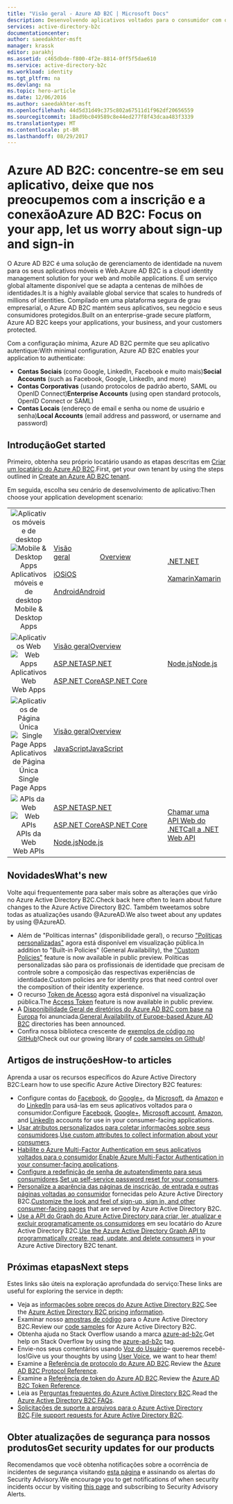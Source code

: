 ```yaml
---
title: "Visão geral - Azure AD B2C | Microsoft Docs"
description: Desenvolvendo aplicativos voltados para o consumidor com o Active Directory B2C do Azure
services: active-directory-b2c
documentationcenter: 
author: saeedakhter-msft
manager: krassk
editor: parakhj
ms.assetid: c465dbde-f800-4f2e-8814-0ff5f5dae610
ms.service: active-directory-b2c
ms.workload: identity
ms.tgt_pltfrm: na
ms.devlang: na
ms.topic: hero-article
ms.date: 12/06/2016
ms.author: saeedakhter-msft
ms.openlocfilehash: 44d5d31d49c375c802a67511d1f962df20656559
ms.sourcegitcommit: 18ad9bc049589c8e44ed277f8f43dcaa483f3339
ms.translationtype: MT
ms.contentlocale: pt-BR
ms.lasthandoff: 08/29/2017
---
```

# <a name="azure-ad-b2c-focus-on-your-app-let-us-worry-about-sign-up-and-sign-in"></a><span data-ttu-id="0b53e-103">Azure AD B2C: concentre-se em seu aplicativo, deixe que nos preocupemos com a inscrição e a conexão</span><span class="sxs-lookup"><span data-stu-id="0b53e-103">Azure AD B2C: Focus on your app, let us worry about sign-up and sign-in</span></span>

<span data-ttu-id="0b53e-104">O Azure AD B2C é uma solução de gerenciamento de identidade na nuvem para os seus aplicativos móveis e Web.</span><span class="sxs-lookup"><span data-stu-id="0b53e-104">Azure AD B2C is a cloud identity management solution for your web and mobile applications.</span></span> <span data-ttu-id="0b53e-105">É um serviço global altamente disponível que se adapta a centenas de milhões de identidades.</span><span class="sxs-lookup"><span data-stu-id="0b53e-105">It is a highly available global service that scales to hundreds of millions of identities.</span></span> <span data-ttu-id="0b53e-106">Compilado em uma plataforma segura de grau empresarial, o Azure AD B2C mantém seus aplicativos, seu negócio e seus consumidores protegidos.</span><span class="sxs-lookup"><span data-stu-id="0b53e-106">Built on an enterprise-grade secure platform, Azure AD B2C keeps your applications, your business, and your customers protected.</span></span>

<span data-ttu-id="0b53e-107">Com a configuração mínima, Azure AD B2C permite que seu aplicativo autentique:</span><span class="sxs-lookup"><span data-stu-id="0b53e-107">With minimal configuration, Azure AD B2C enables your application to authenticate:</span></span>

* <span data-ttu-id="0b53e-108">**Contas Sociais** (como Google, LinkedIn, Facebook e muito mais)</span><span class="sxs-lookup"><span data-stu-id="0b53e-108">**Social Accounts** (such as Facebook, Google, LinkedIn, and more)</span></span>
* <span data-ttu-id="0b53e-109">**Contas Corporativas** (usando protocolos de padrão aberto, SAML ou OpenID Connect)</span><span class="sxs-lookup"><span data-stu-id="0b53e-109">**Enterprise Accounts** (using open standard protocols, OpenID Connect or SAML)</span></span>
* <span data-ttu-id="0b53e-110">**Contas Locais** (endereço de email e senha ou nome de usuário e senha)</span><span class="sxs-lookup"><span data-stu-id="0b53e-110">**Local Accounts** (email address and password, or username and password)</span></span>

## <a name="get-started"></a><span data-ttu-id="0b53e-111">Introdução</span><span class="sxs-lookup"><span data-stu-id="0b53e-111">Get started</span></span>

<span data-ttu-id="0b53e-112">Primeiro, obtenha seu próprio locatário usando as etapas descritas em [Criar um locatário do Azure AD B2C](active-directory-b2c-get-started.md).</span><span class="sxs-lookup"><span data-stu-id="0b53e-112">First, get your own tenant by using the steps outlined in [Create an Azure AD B2C tenant](active-directory-b2c-get-started.md).</span></span>

<span data-ttu-id="0b53e-113">Em seguida, escolha seu cenário de desenvolvimento de aplicativo:</span><span class="sxs-lookup"><span data-stu-id="0b53e-113">Then choose your application development scenario:</span></span>

|  |  |  |  |
| --- | --- | --- | --- |
| <span data-ttu-id="0b53e-114"><center>![Aplicativos móveis e de desktop](../active-directory/develop/media/active-directory-developers-guide/NativeApp_Icon.png)</span><span class="sxs-lookup"><span data-stu-id="0b53e-114"><center>![Mobile & Desktop Apps](../active-directory/develop/media/active-directory-developers-guide/NativeApp_Icon.png)</span></span><br /><span data-ttu-id="0b53e-115">Aplicativos móveis e de desktop</center></span><span class="sxs-lookup"><span data-stu-id="0b53e-115">Mobile & Desktop Apps</center></span></span> | <span data-ttu-id="0b53e-116">[Visão geral](active-directory-b2c-reference-oauth-code.md)&nbsp;&nbsp;&nbsp;&nbsp;&nbsp;&nbsp;&nbsp;&nbsp;&nbsp;&nbsp;&nbsp;&nbsp;&nbsp;&nbsp;&nbsp;&nbsp;</span><span class="sxs-lookup"><span data-stu-id="0b53e-116">[Overview](active-directory-b2c-reference-oauth-code.md)&nbsp;&nbsp;&nbsp;&nbsp;&nbsp;&nbsp;&nbsp;&nbsp;&nbsp;&nbsp;&nbsp;&nbsp;&nbsp;&nbsp;&nbsp;&nbsp;</span></span><br /><br />[<span data-ttu-id="0b53e-117">iOS</span><span class="sxs-lookup"><span data-stu-id="0b53e-117">iOS</span></span>](https://github.com/Azure-Samples/active-directory-b2c-ios-swift-native-msal)<br /><br />[<span data-ttu-id="0b53e-118">Android</span><span class="sxs-lookup"><span data-stu-id="0b53e-118">Android</span></span>](https://github.com/Azure-Samples/active-directory-b2c-android-native-msal) | [<span data-ttu-id="0b53e-119">.NET</span><span class="sxs-lookup"><span data-stu-id="0b53e-119">.NET</span></span>](https://github.com/Azure-Samples/active-directory-b2c-dotnet-desktop)<br /><br />[<span data-ttu-id="0b53e-120">Xamarin</span><span class="sxs-lookup"><span data-stu-id="0b53e-120">Xamarin</span></span>](https://github.com/Azure-Samples/active-directory-b2c-xamarin-native) |  |
| <span data-ttu-id="0b53e-121"><center>![Aplicativos Web](../active-directory/develop/media/active-directory-developers-guide/Web_app.png)</span><span class="sxs-lookup"><span data-stu-id="0b53e-121"><center>![Web Apps](../active-directory/develop/media/active-directory-developers-guide/Web_app.png)</span></span><br /><span data-ttu-id="0b53e-122">Aplicativos Web</center></span><span class="sxs-lookup"><span data-stu-id="0b53e-122">Web Apps</center></span></span> | [<span data-ttu-id="0b53e-123">Visão geral</span><span class="sxs-lookup"><span data-stu-id="0b53e-123">Overview</span></span>](active-directory-b2c-reference-oidc.md)<br /><br />[<span data-ttu-id="0b53e-124">ASP.NET</span><span class="sxs-lookup"><span data-stu-id="0b53e-124">ASP.NET</span></span>](active-directory-b2c-devquickstarts-web-dotnet-susi.md)<br /><br />[<span data-ttu-id="0b53e-125">ASP.NET Core</span><span class="sxs-lookup"><span data-stu-id="0b53e-125">ASP.NET Core</span></span>](https://github.com/Azure-Samples/active-directory-b2c-dotnetcore-webapp) | [<span data-ttu-id="0b53e-126">Node.js</span><span class="sxs-lookup"><span data-stu-id="0b53e-126">Node.js</span></span>](active-directory-b2c-devquickstarts-web-node.md) |  |
| <span data-ttu-id="0b53e-127"><center>![Aplicativos de Página Única](../active-directory/develop/media/active-directory-developers-guide/SPA.png)</span><span class="sxs-lookup"><span data-stu-id="0b53e-127"><center>![Single Page Apps](../active-directory/develop/media/active-directory-developers-guide/SPA.png)</span></span><br /><span data-ttu-id="0b53e-128">Aplicativos de Página Única</center></span><span class="sxs-lookup"><span data-stu-id="0b53e-128">Single Page Apps</center></span></span> | [<span data-ttu-id="0b53e-129">Visão geral</span><span class="sxs-lookup"><span data-stu-id="0b53e-129">Overview</span></span>](active-directory-b2c-reference-spa.md)<br /><br />[<span data-ttu-id="0b53e-130">JavaScript</span><span class="sxs-lookup"><span data-stu-id="0b53e-130">JavaScript</span></span>](https://github.com/Azure-Samples/active-directory-b2c-javascript-msal-singlepageapp)<br /><br /> |  |  |
| <span data-ttu-id="0b53e-131"><center>![APIs da Web](../active-directory/develop/media/active-directory-developers-guide/Web_API.png)</span><span class="sxs-lookup"><span data-stu-id="0b53e-131"><center>![Web APIs](../active-directory/develop/media/active-directory-developers-guide/Web_API.png)</span></span><br /><span data-ttu-id="0b53e-132">APIs da Web</center></span><span class="sxs-lookup"><span data-stu-id="0b53e-132">Web APIs</center></span></span> | [<span data-ttu-id="0b53e-133">ASP.NET</span><span class="sxs-lookup"><span data-stu-id="0b53e-133">ASP.NET</span></span>](active-directory-b2c-devquickstarts-api-dotnet.md)<br /><br /> [<span data-ttu-id="0b53e-134">ASP.NET Core</span><span class="sxs-lookup"><span data-stu-id="0b53e-134">ASP.NET Core</span></span>](https://github.com/Azure-Samples/active-directory-b2c-dotnetcore-webapi)<br /><br /> [<span data-ttu-id="0b53e-135">Node.js</span><span class="sxs-lookup"><span data-stu-id="0b53e-135">Node.js</span></span>](https://github.com/Azure-Samples/active-directory-b2c-javascript-nodejs-webapi) | [<span data-ttu-id="0b53e-136">Chamar uma API Web do .NET</span><span class="sxs-lookup"><span data-stu-id="0b53e-136">Call a .NET Web API</span></span>](active-directory-b2c-devquickstarts-web-api-dotnet.md) |

## <a name="whats-new"></a><span data-ttu-id="0b53e-137">Novidades</span><span class="sxs-lookup"><span data-stu-id="0b53e-137">What's new</span></span>

<span data-ttu-id="0b53e-138">Volte aqui frequentemente para saber mais sobre as alterações que virão no Azure Active Directory B2C.</span><span class="sxs-lookup"><span data-stu-id="0b53e-138">Check back here often to learn about future changes to the Azure Active Directory B2C.</span></span> <span data-ttu-id="0b53e-139">Também tweetamos sobre todas as atualizações usando @AzureAD.</span><span class="sxs-lookup"><span data-stu-id="0b53e-139">We also tweet about any updates by using @AzureAD.</span></span>

* <span data-ttu-id="0b53e-140">Além de "Políticas internas" (disponibilidade geral), o recurso ["Políticas personalizadas"](active-directory-b2c-overview-custom.md) agora está disponível em visualização pública.</span><span class="sxs-lookup"><span data-stu-id="0b53e-140">In addition to "Built-in Policies" (General Availability), the ["Custom Policies"](active-directory-b2c-overview-custom.md) feature is now available in public preview.</span></span>  <span data-ttu-id="0b53e-141">Políticas personalizadas são para os profissionais de identidade que precisam de controle sobre a composição das respectivas experiências de identidade.</span><span class="sxs-lookup"><span data-stu-id="0b53e-141">Custom policies are for identity pros that need control over the composition of their identity experience.</span></span>
* <span data-ttu-id="0b53e-142">O recurso [Token de Acesso](https://azure.microsoft.com/en-us/blog/azure-ad-b2c-access-tokens-now-in-public-preview) agora está disponível na visualização pública.</span><span class="sxs-lookup"><span data-stu-id="0b53e-142">The [Access Token](https://azure.microsoft.com/en-us/blog/azure-ad-b2c-access-tokens-now-in-public-preview) feature is now available in public preview.</span></span>
* <span data-ttu-id="0b53e-143">A [Disponibilidade Geral de diretórios do Azure AD B2C com base na Europa](https://azure.microsoft.com/en-us/blog/azuread-b2c-ga-eu/) foi anunciada.</span><span class="sxs-lookup"><span data-stu-id="0b53e-143">[General Availability of Europe-based Azure AD B2C](https://azure.microsoft.com/en-us/blog/azuread-b2c-ga-eu/) directories has been announced.</span></span>
* <span data-ttu-id="0b53e-144">Confira nossa biblioteca crescente de [exemplos de código no GitHub](https://github.com/Azure-Samples?q=b2c)!</span><span class="sxs-lookup"><span data-stu-id="0b53e-144">Check out our growing library of [code samples on Github](https://github.com/Azure-Samples?q=b2c)!</span></span>

## <a name="how-to-articles"></a><span data-ttu-id="0b53e-145">Artigos de instruções</span><span class="sxs-lookup"><span data-stu-id="0b53e-145">How-to articles</span></span>

<span data-ttu-id="0b53e-146">Aprenda a usar os recursos específicos do Azure Active Directory B2C:</span><span class="sxs-lookup"><span data-stu-id="0b53e-146">Learn how to use specific Azure Active Directory B2C features:</span></span>

* <span data-ttu-id="0b53e-147">Configure contas do [Facebook](active-directory-b2c-setup-fb-app.md), do [Google+](active-directory-b2c-setup-goog-app.md), da [Microsoft](active-directory-b2c-setup-msa-app.md), da [Amazon](active-directory-b2c-setup-amzn-app.md) e do [LinkedIn](active-directory-b2c-setup-li-app.md) para usá-las em seus aplicativos voltados para o consumidor.</span><span class="sxs-lookup"><span data-stu-id="0b53e-147">Configure [Facebook](active-directory-b2c-setup-fb-app.md), [Google+](active-directory-b2c-setup-goog-app.md), [Microsoft account](active-directory-b2c-setup-msa-app.md), [Amazon](active-directory-b2c-setup-amzn-app.md), and [LinkedIn](active-directory-b2c-setup-li-app.md) accounts for use in your consumer-facing applications.</span></span>
* <span data-ttu-id="0b53e-148">[Usar atributos personalizados para coletar informações sobre seus consumidores](active-directory-b2c-reference-custom-attr.md).</span><span class="sxs-lookup"><span data-stu-id="0b53e-148">[Use custom attributes to collect information about your consumers](active-directory-b2c-reference-custom-attr.md).</span></span>
* <span data-ttu-id="0b53e-149">[Habilite o Azure Multi-Factor Authentication em seus aplicativos voltados para o consumidor](active-directory-b2c-reference-mfa.md).</span><span class="sxs-lookup"><span data-stu-id="0b53e-149">[Enable Azure Multi-Factor Authentication in your consumer-facing applications](active-directory-b2c-reference-mfa.md).</span></span>
* <span data-ttu-id="0b53e-150">[Configure a redefinição de senha de autoatendimento para seus consumidores](active-directory-b2c-reference-sspr.md).</span><span class="sxs-lookup"><span data-stu-id="0b53e-150">[Set up self-service password reset for your consumers](active-directory-b2c-reference-sspr.md).</span></span>
* <span data-ttu-id="0b53e-151">[Personalize a aparência das páginas de inscrição, de entrada e outras páginas voltadas ao consumidor](active-directory-b2c-reference-ui-customization.md) fornecidas pelo Azure Active Directory B2C.</span><span class="sxs-lookup"><span data-stu-id="0b53e-151">[Customize the look and feel of sign-up, sign in, and other consumer-facing pages](active-directory-b2c-reference-ui-customization.md) that are served by Azure Active Directory B2C.</span></span>
* <span data-ttu-id="0b53e-152">[Use a API do Graph do Azure Active Directory para criar, ler, atualizar e excluir programaticamente os consumidores](active-directory-b2c-devquickstarts-graph-dotnet.md) em seu locatário do Azure Active Directory B2C.</span><span class="sxs-lookup"><span data-stu-id="0b53e-152">[Use the Azure Active Directory Graph API to programmatically create, read, update, and delete consumers](active-directory-b2c-devquickstarts-graph-dotnet.md) in your Azure Active Directory B2C tenant.</span></span>

## <a name="next-steps"></a><span data-ttu-id="0b53e-153">Próximas etapas</span><span class="sxs-lookup"><span data-stu-id="0b53e-153">Next steps</span></span>

<span data-ttu-id="0b53e-154">Estes links são úteis na exploração aprofundada do serviço:</span><span class="sxs-lookup"><span data-stu-id="0b53e-154">These links are useful for exploring the service in depth:</span></span>

* <span data-ttu-id="0b53e-155">Veja as [informações sobre preços do Azure Active Directory B2C](https://azure.microsoft.com/pricing/details/active-directory-b2c/).</span><span class="sxs-lookup"><span data-stu-id="0b53e-155">See the [Azure Active Directory B2C pricing information](https://azure.microsoft.com/pricing/details/active-directory-b2c/).</span></span>
* <span data-ttu-id="0b53e-156">Examinar nosso [amostras de código](https://azure.microsoft.com/en-us/resources/samples/?service=active-directory&term=b2c) para o Azure Active Directory B2C.</span><span class="sxs-lookup"><span data-stu-id="0b53e-156">Review our [code samples](https://azure.microsoft.com/en-us/resources/samples/?service=active-directory&term=b2c) for Azure Active Directory B2C.</span></span> 
* <span data-ttu-id="0b53e-157">Obtenha ajuda no Stack Overflow usando a marca [azure-ad-b2c](http://stackoverflow.com/questions/tagged/azure-ad-b2c).</span><span class="sxs-lookup"><span data-stu-id="0b53e-157">Get help on Stack Overflow by using the [azure-ad-b2c](http://stackoverflow.com/questions/tagged/azure-ad-b2c) tag.</span></span>
* <span data-ttu-id="0b53e-158">Envie-nos seus comentários usando [Voz do Usuário](https://feedback.azure.com/forums/169401-azure-active-directory/category/160596-b2c)– queremos recebê-los!</span><span class="sxs-lookup"><span data-stu-id="0b53e-158">Give us your thoughts by using [User Voice](https://feedback.azure.com/forums/169401-azure-active-directory/category/160596-b2c), we want to hear them!</span></span>
* <span data-ttu-id="0b53e-159">Examine a [Referência de protocolo do Azure AD B2C](active-directory-b2c-reference-protocols.md).</span><span class="sxs-lookup"><span data-stu-id="0b53e-159">Review the [Azure AD B2C Protocol Reference](active-directory-b2c-reference-protocols.md).</span></span>
* <span data-ttu-id="0b53e-160">Examine a [Referência de token do Azure AD B2C](active-directory-b2c-reference-tokens.md).</span><span class="sxs-lookup"><span data-stu-id="0b53e-160">Review the [Azure AD B2C Token Reference](active-directory-b2c-reference-tokens.md).</span></span>
* <span data-ttu-id="0b53e-161">Leia as [Perguntas frequentes do Azure Active Directory B2C](active-directory-b2c-faqs.md).</span><span class="sxs-lookup"><span data-stu-id="0b53e-161">Read the [Azure Active Directory B2C FAQs](active-directory-b2c-faqs.md).</span></span>
* <span data-ttu-id="0b53e-162">[Solicitações de suporte a arquivos para o Azure Active Directory B2C](active-directory-b2c-support.md).</span><span class="sxs-lookup"><span data-stu-id="0b53e-162">[File support requests for Azure Active Directory B2C](active-directory-b2c-support.md).</span></span>

## <a name="get-security-updates-for-our-products"></a><span data-ttu-id="0b53e-163">Obter atualizações de segurança para nossos produtos</span><span class="sxs-lookup"><span data-stu-id="0b53e-163">Get security updates for our products</span></span>

<span data-ttu-id="0b53e-164">Recomendamos que você obtenha notificações sobre a ocorrência de incidentes de segurança visitando [esta página](https://technet.microsoft.com/security/dd252948) e assinando os alertas do Security Advisory.</span><span class="sxs-lookup"><span data-stu-id="0b53e-164">We encourage you to get notifications of when security incidents occur by visiting [this page](https://technet.microsoft.com/security/dd252948) and subscribing to Security Advisory Alerts.</span></span>

